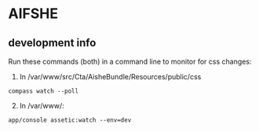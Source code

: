 AIFSHE
======

## development info

Run these commands (both) in a command line to monitor for css changes:

1) In /var/www/src/Cta/AisheBundle/Resources/public/css

```
compass watch --poll
```

2) In /var/www/:

```
app/console assetic:watch --env=dev
```
